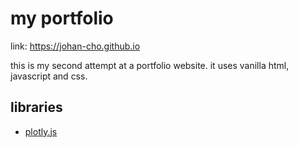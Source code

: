 # my portfolio

link: <https://johan-cho.github.io>

this is my second attempt at a portfolio website. it uses vanilla html, javascript and css.

## libraries

- [plotly.js](https://plotly.com/javascript/)
